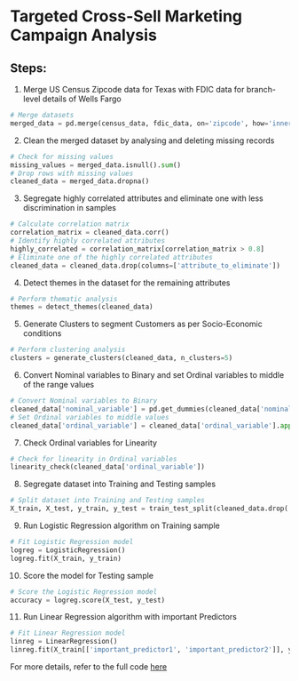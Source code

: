 # Targeted Cross-Sell Marketing Campaign Analysis

## Steps:
1. Merge US Census Zipcode data for Texas with FDIC data for branch-level details of Wells Fargo
```python
# Merge datasets
merged_data = pd.merge(census_data, fdic_data, on='zipcode', how='inner')
```

2. Clean the merged dataset by analysing and deleting missing records
```python
# Check for missing values
missing_values = merged_data.isnull().sum()
# Drop rows with missing values
cleaned_data = merged_data.dropna()
```

3. Segregate highly correlated attributes and eliminate one with less discrimination in samples
```python
# Calculate correlation matrix
correlation_matrix = cleaned_data.corr()
# Identify highly correlated attributes
highly_correlated = correlation_matrix[correlation_matrix > 0.8]
# Eliminate one of the highly correlated attributes
cleaned_data = cleaned_data.drop(columns=['attribute_to_eliminate'])
```

4. Detect themes in the dataset for the remaining attributes
```python
# Perform thematic analysis
themes = detect_themes(cleaned_data)
```

5. Generate Clusters to segment Customers as per Socio-Economic conditions
```python
# Perform clustering analysis
clusters = generate_clusters(cleaned_data, n_clusters=5)
```

6. Convert Nominal variables to Binary and set Ordinal variables to middle of the range values
```python
# Convert Nominal variables to Binary
cleaned_data['nominal_variable'] = pd.get_dummies(cleaned_data['nominal_variable'])
# Set Ordinal variables to middle values
cleaned_data['ordinal_variable'] = cleaned_data['ordinal_variable'].apply(lambda x: x if x != 'missing' else cleaned_data['ordinal_variable'].median())
```

7. Check Ordinal variables for Linearity
```python
# Check for linearity in Ordinal variables
linearity_check(cleaned_data['ordinal_variable'])
```

8. Segregate dataset into Training and Testing samples
```python
# Split dataset into Training and Testing samples
X_train, X_test, y_train, y_test = train_test_split(cleaned_data.drop('target_variable', axis=1), cleaned_data['target_variable'], test_size=0.2, random_state=42)
```

9. Run Logistic Regression algorithm on Training sample
```python
# Fit Logistic Regression model
logreg = LogisticRegression()
logreg.fit(X_train, y_train)
```

10. Score the model for Testing sample
```python
# Score the Logistic Regression model
accuracy = logreg.score(X_test, y_test)
```

11. Run Linear Regression algorithm with important Predictors
```python
# Fit Linear Regression model
linreg = LinearRegression()
linreg.fit(X_train[['important_predictor1', 'important_predictor2']], y_train)
```

For more details, refer to the full code [here](https://github.com/akashagte/SAS-Targeted-Marketing-Model/blob/master/README.md)
